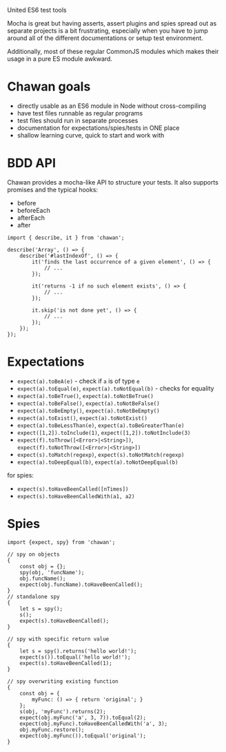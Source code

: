 United ES6 test tools

Mocha is great but having asserts, assert plugins and spies spread out as separate projects is a bit frustrating, especially when you have to jump around all of the different documentations or setup test environment.

Additionally, most of these regular CommonJS modules which makes their usage in a pure ES module awkward.

Chawan goals
============

 * directly usable as an ES6 module in Node without cross-compiling
 * have test files runnable as regular programs
 * test files should run in separate processes
 * documentation for expectations/spies/tests in ONE place
 * shallow learning curve, quick to start and work with

BDD API
=======

Chawan provides a mocha-like API to structure your tests. It also supports promises and the typical hooks:

* before
* beforeEach
* afterEach
* after

```
import { describe, it } from 'chawan';

describe('Array', () => {
    describe('#lastIndexOf', () => {
        it('finds the last occurrence of a given element', () => {
            // ...
        });

        it('returns -1 if no such element exists', () => {
            // ...
        });

        it.skip('is not done yet', () => {
            // ...
        });
    });
});

```

Expectations
============

 * `expect(a).toBeA(e)` - check if `a` is of type `e`
 * `expect(a).toEqual(e)`, `expect(a).toNotEqual(b)` - checks for equality
 * `expect(a).toBeTrue()`, `expect(a).toNotBeTrue()`
 * `expect(a).toBeFalse()`, `expect(a).toNotBeFalse()`
 * `expect(a).toBeEmpty()`, `expect(a).toNotBeEmpty()`
 * `expect(a).toExist()`, `expect(a).toNotExist()`
 * `expect(a).toBeLessThan(e)`, `expect(a).toBeGreaterThan(e)`
 * `expect([1,2]).toInclude(1)`, `expect([1,2]).toNotInclude(3)`
 * `expect(f).toThrow([<Error>|<String>])`, `expect(f).toNotThrow([<Error>|<String>])`
 * `expect(s).toMatch(regexp)`, `expect(s).toNotMatch(regexp)`
 * `expect(a).toDeepEqual(b)`, `expect(a).toNotDeepEqual(b)`

for spies:

 * `expect(s).toHaveBeenCalled([nTimes])`
 * `expect(s).toHaveBeenCalledWith(a1, a2)`

Spies
=====

```
import {expect, spy} from 'chawan';

// spy on objects
{
    const obj = {};
    spy(obj, 'funcName');
    obj.funcName();
    expect(obj.funcName).toHaveBeenCalled();
}
// standalone spy
{
    let s = spy();
    s();
    expect(s).toHaveBeenCalled();
}

// spy with specific return value
{
    let s = spy().returns('hello world!');
    expect(s()).toEqual('hello world!');
    expect(s).toHaveBeenCalled(1);
}

// spy overwriting existing function
{
    const obj = {
        myFunc: () => { return 'original'; }
    };
    s(obj, 'myFunc').returns(2);
    expect(obj.myFunc('a', 3, 7)).toEqual(2);
    expect(obj.myFunc).toHaveBeenCalledWith('a', 3);
    obj.myFunc.restore();
    expect(obj.myFunc()).toEqual('original');
}
```
